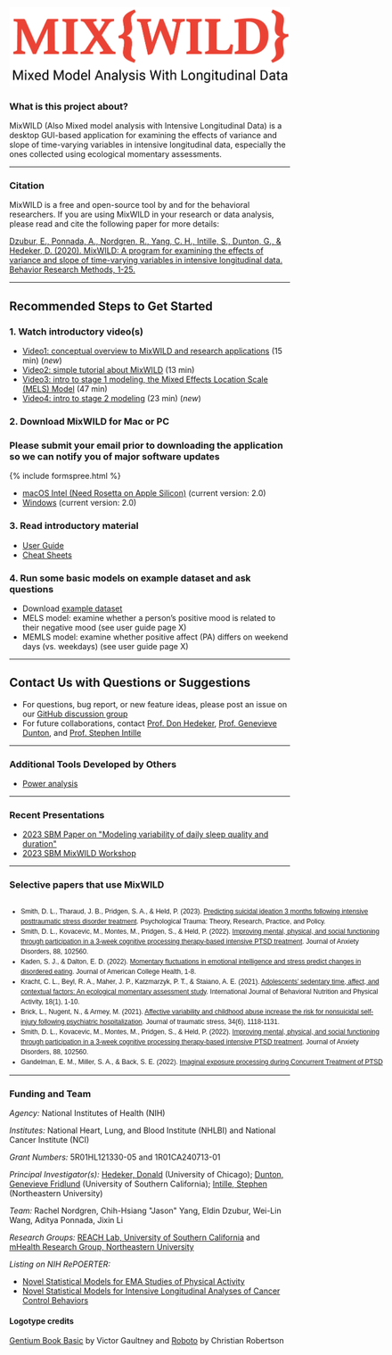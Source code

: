 ![png](/resources/logo/mixwild_logo-red_large.png)

### What is this project about? ###
MixWILD (Also Mixed model analysis with Intensive Longitudinal Data) is a desktop GUI-based application for examining the effects of variance and slope of time-varying variables in intensive longitudinal data, especially the ones collected using ecological momentary assessments.
  
---  
  
### Citation ###
MixWILD is a free and open-source tool by and for the behavioral researchers. If you are using MixWILD in your research or data analysis, please read and cite the following paper for more details:

[Dzubur, E., Ponnada, A., Nordgren, R., Yang, C. H., Intille, S., Dunton, G., & Hedeker, D. (2020). MixWILD: A program for examining the effects of variance and slope of time-varying variables in intensive longitudinal data. Behavior Research Methods, 1-25.](https://link.springer.com/article/10.3758/s13428-019-01322-1?wt_mc=Internal.Event.1.SEM.ArticleAuthorOnlineFirst&utm_source=ArticleAuthorContributingOnlineFirst&utm_medium=email&utm_content=AA_en_06082018&ArticleAuthorContributingOnlineFirst_20200103#citeas) 

---
  
## Recommended Steps to Get Started ##

### 1. Watch introductory video(s)
- [Video1: conceptual overview to MixWILD and research applications](https://youtu.be/6Kn4imuCDqg) (15 min) (*new*)
- [Video2: simple tutorial about MixWILD](https://www.youtube.com/watch?v=ZqyCxrMG1R8&feature=emb_logo) (13 min)
- [Video3: intro to stage 1 modeling, the Mixed Effects Location Scale (MELS) Model](https://www.youtube.com/watch?v=wCEHuv9t1xw) (47 min) 
- [Video4: intro to stage 2 modeling](https://www.youtube.com/watch?v=cPVYC3pQmiU) (23 min) (*new*)

### 2. Download MixWILD for Mac or PC ###
### Please submit your email prior to downloading the application so we can notify you of major software updates ###
{% include formspree.html %}    
  
- [macOS Intel (Need Rosetta on Apple Silicon)](https://github.com/reach-lab/MixWildGUI/releases/download/v2.0-stable/MixWILD-2.0.dmg) (current version: 2.0)  
- [Windows](https://github.com/reach-lab/MixWildGUI/releases/download/v2.0-stable/MixWILD-2.0.exe) (current version: 2.0)  


### 3. Read introductory material ###
- [User Guide](/resources/user_guide/MixWILD_users_guide_with_appendix_AB.pdf)  
- [Cheat Sheets](/resources/cheat_sheets/MixWILD_UG_CS_220124.html)  

### 4. Run some basic models on example dataset and ask questions ###
- Download [example dataset](/resources/dataset/SBM_MixWILD_Example_Data.zip) 
- MELS model: examine whether a person’s positive mood is related to their negative mood (see user guide page X)
- MEMLS model: examine whether positive affect (PA) differs on weekend days (vs. weekdays) (see user guide page X)

---
  
## Contact Us with Questions or Suggestions ##
- For questions, bug report, or new feature ideas, please post an issue on our [GitHub discussion group](https://github.com/reach-lab/MixWildGUI/discussions)
- For future collaborations, contact [Prof. Don Hedeker](mailto:DHedeker@health.bsd.uchicago.edu), [Prof. Genevieve Dunton](mailto:dunton@usc.edu), and [Prof. Stephen Intille](S.Intille@northeastern.edu)
  
---
  
### Additional Tools Developed by Others ###
- [Power analysis](https://kleimanlab.org/resources/)
  
---  
  
### Recent Presentations ###

- [2023 SBM Paper on "Modeling variability of daily sleep quality and duration"](/resources/presentation/SBM_2023_MixWILD_slides_to_REACH_Lab.pdf)  
- [2023 SBM MixWILD Workshop](resources/presentation/SBM2023_MixWILD_combo.pdf)  

  
---  
  
### Selective papers that use MixWILD ###
<div style="height:300px;width:680px;border:none;font:12px/18px sans-serif;overflow:auto;">
    <ul>
      <li>Smith, D. L., Tharaud, J. B., Pridgen, S. A., & Held, P. (2023). <a href="https://psycnet.apa.org/fulltext/2024-31905-001.html">Predicting suicidal ideation 3 months following intensive posttraumatic stress disorder treatment</a>. Psychological Trauma: Theory, Research, Practice, and Policy.</li>
      <li>Smith, D. L., Kovacevic, M., Montes, M., Pridgen, S., & Held, P. (2022). <a href="https://www.sciencedirect.com/science/article/pii/S0887618522000330">Improving mental, physical, and social functioning through participation in a 3-week cognitive processing therapy-based intensive PTSD treatment</a>. Journal of Anxiety Disorders, 88, 102560.</li>
      <li>Kaden, S. J., & Dalton, E. D. (2022). <a href="https://ijbnpa.biomedcentral.com/articles/10.1186/s12966-021-01121-y">Momentary fluctuations in emotional intelligence and stress predict changes in disordered eating</a>. Journal of American College Health, 1-8.</li>
      <li>Kracht, C. L., Beyl, R. A., Maher, J. P., Katzmarzyk, P. T., & Staiano, A. E. (2021). <a href="https://ijbnpa.biomedcentral.com/articles/10.1186/s12966-021-01121-y">Adolescents’ sedentary time, affect, and contextual factors: An ecological momentary assessment study</a>. International Journal of Behavioral Nutrition and Physical Activity, 18(1), 1-10.
      </li>
      <li>Brick, L., Nugent, N., & Armey, M. (2021). <a href="https://nam12.safelinks.protection.outlook.com/?url=https%3A%2F%2Fonlinelibrary.wiley.com%2Fdoi%2Fabs%2F10.1002%2Fjts.22739&data=05%7C01%7Cli.jix%40northeastern.edu%7C76eb9c0da50d437aff0508da2d37f008%7Ca8eec281aaa34daeac9b9a398b9215e7%7C0%7C0%7C637872015519761508%7CUnknown%7CTWFpbGZsb3d8eyJWIjoiMC4wLjAwMDAiLCJQIjoiV2luMzIiLCJBTiI6Ik1haWwiLCJXVCI6Mn0%3D%7C3000%7C%7C%7C&sdata=xmeb6i%2Bd%2FjB23lG1xLfIGGLeEu5bSVxIbTg7gBt0vuE%3D&reserved=0">Affective variability and childhood abuse increase the risk for nonsuicidal self‐injury following psychiatric hospitalization</a>. Journal of traumatic stress, 34(6), 1118-1131.</li>
      <li>Smith, D. L., Kovacevic, M., Montes, M., Pridgen, S., & Held, P. (2022). <a href="https://nam12.safelinks.protection.outlook.com/?url=https%3A%2F%2Fwww.sciencedirect.com%2Fscience%2Farticle%2Fpii%2FS0887618522000330&data=05%7C01%7Cli.jix%40northeastern.edu%7C76eb9c0da50d437aff0508da2d37f008%7Ca8eec281aaa34daeac9b9a398b9215e7%7C0%7C0%7C637872015519917761%7CUnknown%7CTWFpbGZsb3d8eyJWIjoiMC4wLjAwMDAiLCJQIjoiV2luMzIiLCJBTiI6Ik1haWwiLCJXVCI6Mn0%3D%7C3000%7C%7C%7C&sdata=lo0WgNaZn62NSrXcEJSLfkiNU8GoVpjFK3W1kjy4o8g%3D&reserved=0">Improving mental, physical, and social functioning through participation in a 3-week cognitive processing therapy-based intensive PTSD treatment</a>. Journal of Anxiety Disorders, 88, 102560.</li>
      <li>Gandelman, E. M., Miller, S. A., & Back, S. E. (2022). <a href="https://onlinelibrary.wiley.com/doi/abs/10.1002/jts.22786">Imaginal exposure processing during Concurrent Treatment of PTSD and Substance Use Disorders using Prolonged Exposure (COPE) therapy: Examination of linguistic markers of cohesiveness</a>. Journal of traumatic stress.</li>
      <li>Sherwood, S. N. (2022). <a href="https://www.proquest.com/openview/f3352949d032c7661299d1738f22ba07/1?pq-origsite=gscholar&cbl=18750&diss=y">Feasibility and Efficacy of Virtual Darkness in Reducing Intra-Individual Sleep Variability Among Young Adults with Insomnia</a> (Doctoral dissertation, University of Nevada, Las Vegas).</li>
      <li>Dzubur, E., Semborski, S., Redline, B., Hedeker, D., Dunton, G.F., & Henwood, B.F. (in press). Food insecurity and the effects of hunger on variability of stress among young adults who have experienced homelessness. Health Psychology.</li>
    </ul>
</div>
  
---  

### Funding and Team ###
*Agency:* National Institutes of Health (NIH)

*Institutes:* National Heart, Lung, and Blood Institute (NHLBI) and National Cancer Institute (NCI)

*Grant Numbers:* 5R01HL121330-05 and 1R01CA240713-01

*Principal Investigator(s):* [Hedeker, Donald](https://voices.uchicago.edu/hedeker/) (University of Chicago); [Dunton, Genevieve Fridlund](https://reach.usc.edu/contact/people/genevieve-dunton/) (University of Southern California); [Intille, Stephen](https://www.ccs.neu.edu/home/intille/) (Northeastern University)

*Team:* Rachel Nordgren, Chih-Hsiang "Jason" Yang, Eldin Dzubur, Wei-Lin Wang, Aditya Ponnada, Jixin Li

*Research Groups:* [REACH Lab, University of Southern California](https://reach.usc.edu/) and [mHealth Research Group, Northeastern University](https://mhealthgroup.org/)

*Listing on NIH RePOERTER:*
- [Novel Statistical Models for EMA Studies of Physical Activity](https://projectreporter.nih.gov/project_info_details.cfm?aid=9268804&icde=0)
- [Novel Statistical Models for Intensive Longitudinal Analyses of Cancer Control Behaviors](https://projectreporter.nih.gov/project_info_details.cfm?aid=9803376&icde=47317498)

#### Logotype credits ####
[Gentium Book Basic](https://fonts.google.com/specimen/Gentium+Book+Basic) by Victor Gaultney and 
[Roboto](https://fonts.google.com/specimen/Roboto) by Christian Robertson

